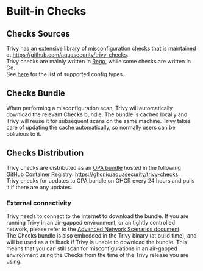 # Built-in Checks 

## Checks Sources
Trivy has an extensive library of misconfiguration checks that is maintained at <https://github.com/aquasecurity/trivy-checks>.  
Trivy checks are mainly written in [Rego][rego], while some checks are written in Go.  
See [here](../../../coverage/iac/index.md) for the list of supported config types.

## Checks Bundle
When performing a misconfiguration scan, Trivy will automatically download the relevant Checks bundle. The bundle is cached locally and Trivy will reuse it for subsequent scans on the same machine. Trivy takes care of updating the cache automatically, so normally users can be oblivious to it.

## Checks Distribution
Trivy checks are distributed as an [OPA bundle][opa-bundle] hosted in the following GitHub Container Registry: <https://ghcr.io/aquasecurity/trivy-checks>.  
Trivy checks for updates to OPA bundle on GHCR every 24 hours and pulls it if there are any updates.

### External connectivity
Trivy needs to connect to the internet to download the bundle. If you are running Trivy in an air-gapped environment, or an tightly controlled network, please refer to the [Advanced Network Scenarios document](../../../advanced/air-gap.md).  
The Checks bundle is also embedded in the Trivy binary (at build time), and will be used as a fallback if Trivy is unable to download the bundle. This means that you can still scan for misconfigurations in an air-gapped environment using the Checks from the time of the Trivy release you are using.

[rego]: https://www.openpolicyagent.org/docs/latest/policy-language/
[opa-bundle]: https://www.openpolicyagent.org/docs/latest/management-bundles/
